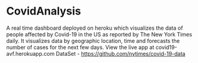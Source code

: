 # CovidAnalysis
A real time dashboard deployed on heroku which visualizes the data of people affected by Covid-19 in the US as reported by The New York Times daily.
It visualizes data by geographic location, time and forecasts the number of cases for the next few days. 
View the live app at covid19-avf.herokuapp.com
DataSet - https://github.com/nytimes/covid-19-data
